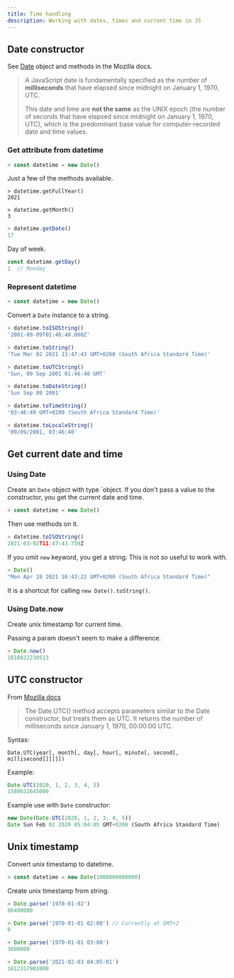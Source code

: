 ```yaml
---
title: Time handling
description: Working with dates, times and current time in JS
---
```



## Date constructor

See [Date](https://developer.mozilla.org/en-US/docs/Web/JavaScript/Reference/Global_Objects/Date) object and methods in the Mozilla docs.

> A JavaScript date is fundamentally specified as the number of **milliseconds** that have elapsed since midnight on January 1, 1970, UTC.
> 
> This date and time are **not the same** as the UNIX epoch (the number of seconds that have elapsed since midnight on January 1, 1970, UTC), which is the predominant base value for computer-recorded date and time values.


### Get attribute from datetime

```javascript
> const datetime = new Date()
```

Just a few of the methods available.

```javacript
> datetime.getFullYear()
2021
```

```javacript
> datetime.getMonth()
3
```

```javascript
> datetime.getDate()
17
```

Day of week.

```javascript
const datetime.getDay()
1  // Monday
```

### Represent datetime

```javascript
> const datetime = new Date()
```

Convert a `Date` instance to a string.

```javascript
> datetime.toISOString()
'2001-09-09T01:46:40.000Z'
```

```javascript
> datetime.toString()
'Tue Mar 02 2021 13:47:43 GMT+0200 (South Africa Standard Time)'
```

```javascript
> datetime.toUTCString()
'Sun, 09 Sep 2001 01:46:40 GMT'
```

```javascript
> datetime.toDateString()
'Sun Sep 09 2001'
```

```javascript
> datetime.toTimeString()
'03:46:40 GMT+0200 (South Africa Standard Time)'
```

```javascript
> datetime.toLocaleString()
'09/09/2001, 03:46:40'
```


## Get current date and time

### Using Date

Create an `Date` object with type `object. If you don't pass a value to the constructor, you get the current date and time.

```javascript
> const datetime = new Date()
```

Then use methods on it.

```javascript
> datetime.toISOString()
2021-03-02T11:47:43.759Z
```

If you omit `new` keyword, you get a string. This is not so useful to work with.

```javascript
> Date()
"Mon Apr 19 2021 10:43:22 GMT+0200 (South Africa Standard Time)"
```

It is a shortcut for calling `new Date().toString()`.

### Using Date.now

Create unix timestamp for current time.

Passing a param doesn't seem to make a difference.

```javascript
> Date.now()
1618822230513
```

## UTC constructor

From [Mozilla docs](https://developer.mozilla.org/en-US/docs/Web/JavaScript/Reference/Global_Objects/Date/UTC)

> The Date.UTC() method accepts parameters similar to the Date constructor, but treats them as UTC. It returns the number of milliseconds since January 1, 1970, 00:00:00 UTC.

Syntax:

```
Date.UTC(year[, month[, day[, hour[, minute[, second[, millisecond]]]]]])
```

Example:

```javascript
Date.UTC(2020, 1, 2, 3, 4, 5)
1580612645000
```

Example use with `Date` constructor:

```javascript
new Date(Date.UTC(2020, 1, 2, 3, 4, 5))
Date Sun Feb 02 2020 05:04:05 GMT+0200 (South Africa Standard Time)
```


## Unix timestamp

Convert unix timestamp to datetime.

```javascript
> const datetime = new Date(1000000000000)
```

Create unix timestamp from string.

```javascript
> Date.parse('1970-01-02')
86400000

> Date.parse('1970-01-01 02:00') // Currently at GMT+2
0

> Date.parse('1970-01-01 03:00')
3600000

> Date.parse('2021-02-03 04:05:01')
1612317901000
```
